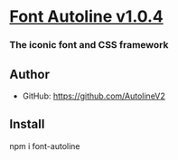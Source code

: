 # [Font Autoline v1.0.4](http://autoline.com.br)
### The iconic font and CSS framework

## Author
- GitHub: https://github.com/AutolineV2

## Install
  npm i font-autoline